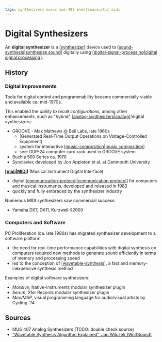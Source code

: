 ```yaml
---
tags: synthesizers music mus-407 electroacoustic midi
---
```


# Digital Synthesizers

An **digital synthesizer** is a [[synthesizer]] device used to [[sound-synthesis|synthesize sound]] digitally using [[digital-signal-processing|digital signal processing]].

## History

### Digital Improvements

Tools for digital control and programmability became commercially viable and available ca. mid-1970s.

This enabled the _ability to recall configurations_, among other enhancements, such as "hybrid" [[analog-synthesizers|analog]]/digital synthesizers:

- GROOVE - Max Mathews @ Bell Labs, late 1960s
  - (Generated Real-Time Output Operations on Voltage-Controlled Equipment)
  - system for interactive [[music-composition|music composition]]
  - see: DDP-24 computer card rack used in GROOVE system
- Buchla 500 Series ca. 1970
- Synclavier, developed by Jon Appleton et al. at Dartmouth University

**[[midi|MIDI]]** (Musical Instrument Digital Interface)

- digital [[communication-protocol|communication protocol]] for computers and musical instruments, developed and released in 1983
- quickly and fully embraced by the synthesizer industry

Numerous MIDI synthesizers saw commercial success:

- Yamaha DX7, DX11, Kurzweil K2000

### Computers and Software

PC Proliferation (ca. late 1980s) has migrated synthesizer development to a software platform

- the need for real-time performance capabilities with digital synthesis on computers required new methods to generate sound efficiently in terms of memory and processing speed
- led to the conception of [[wavetable-synthesis]], a fast and memory-inexpensive synthesis method

Examples of digital software synthesizers:

- _Massive_, Native-Instruments modular synthesizer plugin
- _Serum_, Xfer Records modular synthesizer plugin
- _Max/MSP_, visual programming language for audio/visual artists by Cycling '74

## Sources

- MUS 407 Analog Synthesizers (TODO: double check source)
- ["Wavetable Synthesis Algorithm Explained", Jan Wilczek (WolfSound)](https://www.thewolfsound.com/sound-synthesis/wavetable-synthesis-algorithm/)

[//begin]: # "Autogenerated link references for markdown compatibility"
[synthesizer]: synthesizer "Synthesizer"
[sound-synthesis|synthesize sound]: sound-synthesis "Sound Synthesis"
[digital-signal-processing|digital signal processing]: digital-signal-processing "Digital signal processing"
[analog-synthesizers|analog]: analog-synthesizers "Analog Synthesizers"
[music-composition|music composition]: music-composition "Music composition"
[midi|MIDI]: midi "MIDI"
[communication-protocol|communication protocol]: communication-protocol "Communication protocol"
[wavetable-synthesis]: wavetable-synthesis "Wavetable Synthesis"
[//end]: # "Autogenerated link references"
